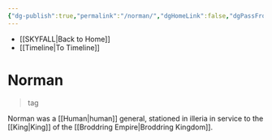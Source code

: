 ```yaml
---
{"dg-publish":true,"permalink":"/norman/","dgHomeLink":false,"dgPassFrontmatter":false}
---
```


- [[SKYFALL|Back to Home]]
- [[Timeline|To Timeline]]

# Norman
>tag

Norman was a [[Human|human]] general, stationed in illeria in service to the [[King|King]] of the [[Broddring Empire|Broddring Kingdom]]. 